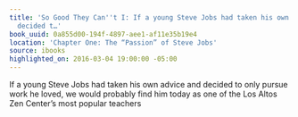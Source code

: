 ```yaml
---
title: 'So Good They Can''t I: If a young Steve Jobs had taken his own advice and
  decided t…'
book_uuid: 0a855d00-194f-4897-aee1-af11e35b19e4
location: 'Chapter One: The “Passion” of Steve Jobs'
source: ibooks
highlighted_on: 2016-03-04 19:00:00 -05:00
---
```


If a young Steve Jobs had taken his own advice and decided to only pursue work he loved, we would probably find him today as one of the Los Altos Zen Center’s most popular teachers